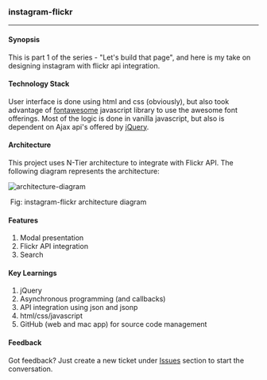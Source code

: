 ### instagram-flickr

------

#### Synopsis

This is part 1 of the series - "Let's build that page", and here is my take on designing instagram with flickr api integration.

#### Technology Stack

User interface is done using html and css (obviously), but also took advantage of [fontawesome](http://fontawesome.io) javascript library to use the awesome font offerings. Most of the logic is done in vanilla javascript, but also is dependent on Ajax api's offered by [jQuery](https://jquery.com/).

#### Architecture

This project uses N-Tier architecture to integrate with Flickr API. The following diagram represents the architecture:



![architecture-diagram](https://github.com/lizasonny/instagram-flickr/blob/master/designs/architecture-diagram.png?raw=true)

​				Fig: instagram-flickr architecture diagram



#### Features

1. Modal presentation
2. Flickr API integration
3. Search

#### Key Learnings

1. jQuery
2. Asynchronous programming (and callbacks)
3. API integration using json and jsonp
4. html/css/javascript
5. GitHub (web and mac app) for source code management




#### Feedback

Got feedback? Just create a new ticket under <u>Issues</u> section to start the conversation.